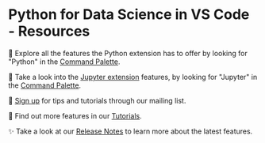 #  Python for Data Science in VS Code - Resources


🎨 Explore all the features the Python extension has to offer by looking for \"Python\" in the [Command Palette](command:workbench.action.showCommands). 

📒 Take a look into the [Jupyter extension](command:workbench.extensions.search?"ms-toolsai.jupyter") features, by looking for \"Jupyter\" in the [Command Palette](command:workbench.action.showCommands).

💌 [Sign up](https://aka.ms/python-vscode-mailinglist) for tips and tutorials through our mailing list. 


📃 Find out more features in our [Tutorials](https://aka.ms/AAdjzpd). 

✨ Take a look at our [Release Notes](https://aka.ms/AA8dxtb) to learn more about the latest features. 